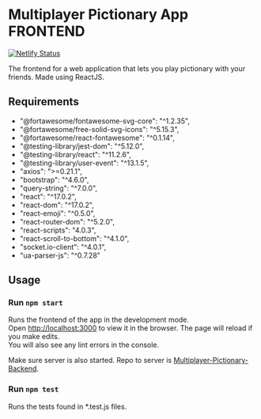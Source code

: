 # Multiplayer Pictionary App FRONTEND

[![Netlify Status](https://api.netlify.com/api/v1/badges/53dc6052-f1e9-4fe4-822e-458d30745a8d/deploy-status)](https://app.netlify.com/sites/picto/deploys)

The frontend for a web application that lets you play pictionary with your friends.
Made using ReactJS.

## Requirements
- "@fortawesome/fontawesome-svg-core": "^1.2.35",
- "@fortawesome/free-solid-svg-icons": "^5.15.3",
- "@fortawesome/react-fontawesome": "^0.1.14",
- "@testing-library/jest-dom": "^5.12.0",
- "@testing-library/react": "^11.2.6",
- "@testing-library/user-event": "^13.1.5",
- "axios": ">=0.21.1",
- "bootstrap": "^4.6.0",
- "query-string": "^7.0.0",
- "react": "^17.0.2",
- "react-dom": "^17.0.2",
- "react-emoji": "^0.5.0",
- "react-router-dom": "^5.2.0",
- "react-scripts": "4.0.3",
- "react-scroll-to-bottom": "^4.1.0",
- "socket.io-client": "^4.0.1",
- "ua-parser-js": "^0.7.28"

## Usage
### Run `npm start`
Runs the frontend of the app in the development mode.<br />
Open [http://localhost:3000](http://localhost:3000) to view it in the browser.
The page will reload if you make edits.<br />
You will also see any lint errors in the console.

Make sure server is also started. Repo to server is [Multiplayer-Pictionary-Backend](https://github.com/Panda4817/Multiplayer-Pictionary-Backend).

### Run `npm test`
Runs the tests found in *.test.js files.

